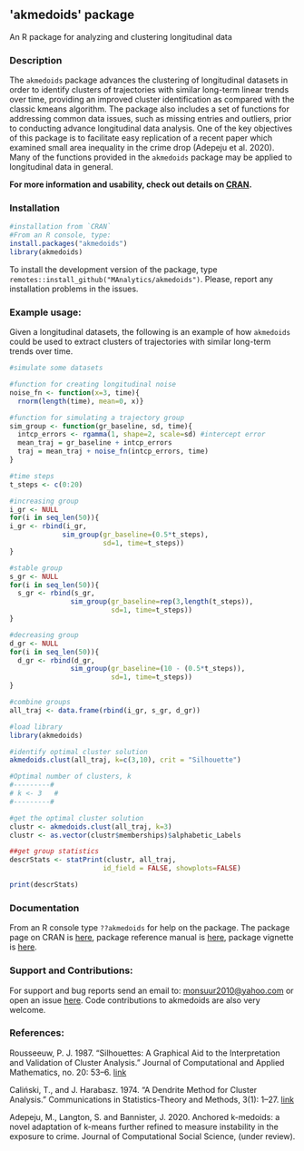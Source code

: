 ## 'akmedoids' package

An R package for analyzing and clustering longitudinal data

### Description

The `akmedoids` package advances the clustering of longitudinal datasets in order to identify clusters of trajectories with similar long-term linear trends over time, providing an improved cluster identification as compared with the classic kmeans algorithm. The package also includes a set of functions for addressing common data issues, such as missing entries and outliers, prior to conducting advance longitudinal data analysis. One of the key objectives of this package is to facilitate easy replication of a recent paper which examined small area inequality in the crime drop (Adepeju et al. 2020). Many of the functions provided in the `akmedoids` package may be applied to longitudinal data in general. 

**For more information and usability, check out details on [CRAN](https://cran.r-project.org/web/packages/akmedoids/index.html).**

### Installation 

```R
#installation from `CRAN`
#From an R console, type:
install.packages("akmedoids")
library(akmedoids)
```
To install the development version of the package, type `remotes::install_github("MAnalytics/akmedoids")`. Please, report any installation problems in the issues.

### Example usage:

Given a longitudinal datasets, the following is an example of how `akmedoids` could be used to extract clusters of trajectories with similar long-term trends over time. 

```R
#simulate some datasets

#function for creating longitudinal noise
noise_fn <- function(x=3, time){
  rnorm(length(time), mean=0, x)}

#function for simulating a trajectory group
sim_group <- function(gr_baseline, sd, time){
  intcp_errors <- rgamma(1, shape=2, scale=sd) #intercept error
  mean_traj = gr_baseline + intcp_errors
  traj = mean_traj + noise_fn(intcp_errors, time)
}

#time steps
t_steps <- c(0:20)

#increasing group
i_gr <- NULL
for(i in seq_len(50)){
i_gr <- rbind(i_gr,
             sim_group(gr_baseline=(0.5*t_steps),
                       sd=1, time=t_steps))
}

#stable group
s_gr <- NULL
for(i in seq_len(50)){
  s_gr <- rbind(s_gr,
               sim_group(gr_baseline=rep(3,length(t_steps)),
                         sd=1, time=t_steps))
}

#decreasing group
d_gr <- NULL
for(i in seq_len(50)){
  d_gr <- rbind(d_gr,
               sim_group(gr_baseline=(10 - (0.5*t_steps)),
                         sd=1, time=t_steps))
}

#combine groups
all_traj <- data.frame(rbind(i_gr, s_gr, d_gr))

#load library
library(akmedoids)

#identify optimal cluster solution
akmedoids.clust(all_traj, k=c(3,10), crit = "Silhouette")

#Optimal number of clusters, k
#---------#
# k <- 3   #
#---------#

#get the optimal cluster solution
clustr <- akmedoids.clust(all_traj, k=3)
clustr <- as.vector(clustr$memberships)$alphabetic_Labels

##get group statistics
descrStats <- statPrint(clustr, all_traj,
                       id_field = FALSE, showplots=FALSE)

print(descrStats)

```

### Documentation

From an R console type `??akmedoids` for help on the package. The package page on CRAN is [here](https://cran.r-project.org/web/packages/akmedoids/index.html), package reference manual is [here](https://cran.r-project.org/web/packages/akmedoids/akmedoids.pdf), package vignette is [here](https://cran.r-project.org/web/packages/akmedoids/vignettes/akmedoids-vignette.html). 

### Support and Contributions:

For support and bug reports send an email to: monsuur2010@yahoo.com or open an issue [here](https://github.com/MAnalytics/akmedoids/issues). Code contributions to akmedoids are also very welcome.

### References:

Rousseeuw, P. J. 1987. “Silhouettes: A Graphical Aid to the Interpretation and Validation of Cluster Analysis.” Journal of Computational and Applied Mathematics, no. 20: 53–6. [link](https://www.bibsonomy.org/bibtex/bc0f62c7895f91c787354d03f23da976)

Caliński, T., and J. Harabasz. 1974. “A Dendrite Method for Cluster Analysis.” Communications in Statistics-Theory and Methods, 3(1): 1–27. [link](https://www.tandfonline.com/doi/abs/10.1080/03610927408827101)

Adepeju, M., Langton, S. and Bannister, J. 2020. Anchored k-medoids: a novel adaptation of k-means further refined to measure instability in the exposure to crime. Journal of Computational Social Science, (under review).

